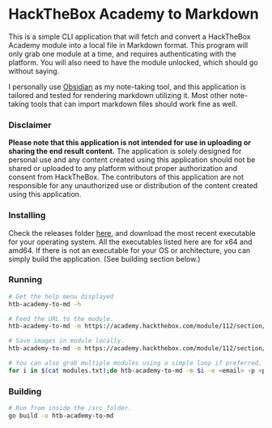 # HackTheBox Academy to Markdown
This is a simple CLI application that will fetch and convert a HackTheBox Academy module into a local file in Markdown format.
This program will only grab one module at a time, and requires authenticating with the platform. 
You will also need to have the module unlocked, which should go without saying.

I personally use [Obsidian](https://obsidian.md/) as my note-taking tool, and this application is tailored and tested for rendering markdown utilizing it.
Most other note-taking tools that can import markdown files should work fine as well.

### Disclaimer
**Please note that this application is not intended for use in uploading or sharing the end result content.**
The application is solely designed for personal use and any content created using this application should not be shared or uploaded to any platform without proper authorization and consent from HackTheBox.
The contributors of this application are not responsible for any unauthorized use or distribution of the content created using this application.

### Installing
Check the releases folder [here](https://github.com/Tut-k0/htb-academy-to-md/releases), and download the most recent executable for your operating system.
All the executables listed here are for x64 and amd64. If there is not an executable for your OS or architecture, you can simply build the application. (See building section below.)

### Running
```bash
# Get the help menu displayed
htb-academy-to-md -h

# Feed the URL to the module.
htb-academy-to-md -m https://academy.hackthebox.com/module/112/section/1060 -e <email> -p <password>

# Save images in module locally.
htb-academy-to-md -m https://academy.hackthebox.com/module/112/section/1060 -e <email> -p <password> -local_images

# You can also grab multiple modules using a simple loop if preferred. (bash example)
for i in $(cat modules.txt);do htb-academy-to-md -m $i -e <email> -p <password>;done
```

### Building
```bash
# Run from inside the /src folder.
go build -o htb-academy-to-md
```